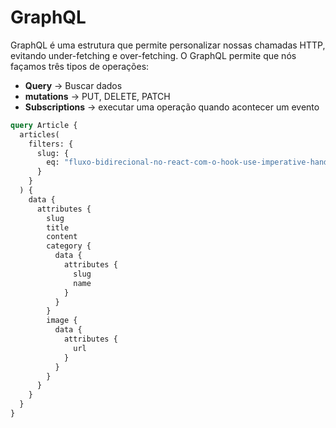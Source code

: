 # GraphQL

GraphQL é uma estrutura que permite personalizar nossas chamadas HTTP, evitando under-fetching e over-fetching. O GraphQL permite que nós façamos três tipos de operações:

- **Query** -> Buscar dados
- **mutations** -> PUT, DELETE, PATCH
- **Subscriptions** -> executar uma operação quando acontecer um evento

```graphql
query Article {
  articles(
    filters: {
      slug: {
        eq: "fluxo-bidirecional-no-react-com-o-hook-use-imperative-handle"
      }
    }
  ) {
    data {
      attributes {
        slug
        title
        content
        category {
          data {
            attributes {
              slug
              name
            }
          }
        }
        image {
          data {
            attributes {
              url
            }
          }
        }
      }
    }
  }
}
```